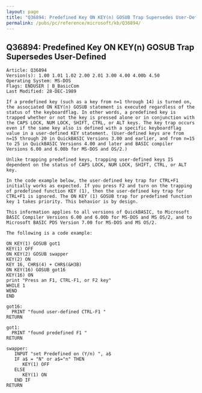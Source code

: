 ```yaml
---
layout: page
title: "Q36894: Predefined Key ON KEY(n) GOSUB Trap Supersedes User-Defined"
permalink: /pubs/pc/reference/microsoft/kb/Q36894/
---
```


## Q36894: Predefined Key ON KEY(n) GOSUB Trap Supersedes User-Defined

	Article: Q36894
	Version(s): 1.00 1.01 1.02 2.00 2.01 3.00 4.00 4.00b 4.50
	Operating System: MS-DOS
	Flags: ENDUSER | B_BasicCom
	Last Modified: 28-DEC-1989
	
	If a predefined key (such as a key from n=1 through 14) is turned on,
	the associated ON KEY(n) GOSUB statement is executed regardless of the
	status of the keyboardflag. In other words, a predefined key is
	trapped whether or not the key is pressed alone or in conjunction with
	the CAPS LOCK, NUM LOCK, SHIFT, CTRL, or ALT keys. The key trap occurs
	even if the same key also is defined with a specific keyboardflag
	value in a user-defined KEY statement. (User-defined keys are from
	n=15 through 20 in QuickBASIC Versions 3.00 and earlier, and from n=15
	to 25 in QuickBASIC Versions 4.00 and later and BASIC compiler
	Versions 6.00 and 6.00b for MS-DOS and OS/2.)
	
	Unlike trapping predefined keys, trapping user-defined keys IS
	dependent on the status of CAPS LOCK, NUM LOCK, SHIFT, CTRL, or ALT
	key.
	
	In the code example below, the user-defined key trap for CTRL+F1
	initially works as expected. If you press F2 and turn on the trapping
	of predefined function KEY (1), then the user-defined key trap for
	CTRL+F1 is ignored. The ON KEY (1) GOSUB trap for predefined function
	key 1 takes priority. This behavior is by design.
	
	This information applies to all versions of QuickBASIC, to Microsoft
	BASIC Compiler Versions 6.00 and 6.00b for MS-DOS and MS OS/2, and to
	Microsoft BASIC PDS Version 7.00 for MS-DOS and MS OS/2.
	
	The following is a code example:
	
	ON KEY(1) GOSUB got1
	KEY(1) OFF
	ON KEY(2) GOSUB swapper
	KEY(2) ON
	KEY 16, CHR$(4) + CHR$(&H3B)
	ON KEY(16) GOSUB got16
	KEY(16) ON
	print "Press an F1, CTRL-F1, or F2 key"
	WHILE 1
	WEND
	END
	
	got16:
	  PRINT "found user-defined CTRL-F1 "
	RETURN
	
	got1:
	  PRINT "found predefined F1 "
	RETURN
	
	swapper:
	   INPUT "set Predefined on (Y/n) ", a$
	   IF a$ = "N" or a$="n" THEN
	      KEY(1) OFF
	   ELSE
	      KEY(1) ON
	   END IF
	RETURN
